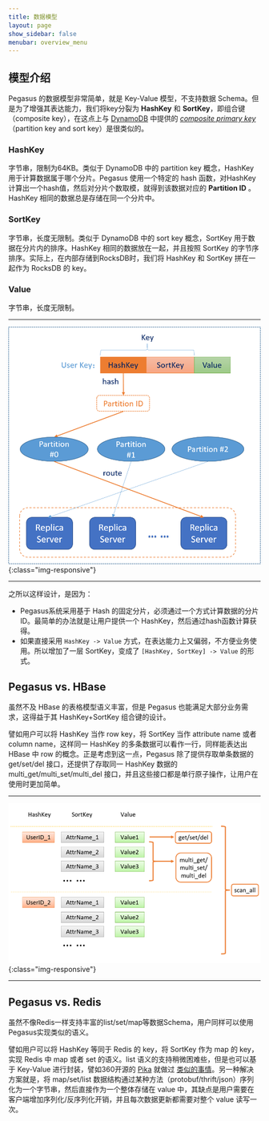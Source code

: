 ```yaml
---
title: 数据模型
layout: page
show_sidebar: false
menubar: overview_menu
---
```


## 模型介绍

Pegasus 的数据模型非常简单，就是 Key-Value 模型，不支持数据 Schema。但是为了增强其表达能力，我们将key分裂为 **HashKey** 和 **SortKey**，即组合键（composite key），在这点上与 [DynamoDB](https://aws.amazon.com/dynamodb/) 中提供的 [_composite primary key_](http://docs.aws.amazon.com/amazondynamodb/latest/developerguide/HowItWorks.CoreComponents.html#HowItWorks.CoreComponents.PrimaryKey)（partition key and sort key）是很类似的。

### HashKey

字节串，限制为64KB。类似于 DynamoDB 中的 partition key 概念，HashKey 用于计算数据属于哪个分片。Pegasus 使用一个特定的 hash 函数，对HashKey 计算出一个hash值，然后对分片个数取模，就得到该数据对应的 **Partition ID** 。HashKey 相同的数据总是存储在同一个分片中。

### SortKey

字节串，长度无限制。类似于 DynamoDB 中的 sort key 概念，SortKey 用于数据在分片内的排序。HashKey 相同的数据放在一起，并且按照 SortKey 的字节序排序。实际上，在内部存储到RocksDB时，我们将 HashKey 和 SortKey 拼在一起作为 RocksDB 的 key。

### Value

字节串，长度无限制。

-----

![pegasus-data-model.png](/assets/images/pegasus-data-model.png){:class="img-responsive"}

-----

之所以这样设计，是因为：

* Pegasus系统采用基于 Hash 的固定分片，必须通过一个方式计算数据的分片ID。最简单的办法就是让用户提供一个 HashKey，然后通过hash函数计算获得。
* 如果直接采用 `HashKey -> Value` 方式，在表达能力上又偏弱，不方便业务使用。所以增加了一层 SortKey，变成了 `[HashKey, SortKey] -> Value` 的形式。

## Pegasus vs. HBase

虽然不及 HBase 的表格模型语义丰富，但是 Pegasus 也能满足大部分业务需求，这得益于其 HashKey+SortKey 组合键的设计。

譬如用户可以将 HashKey 当作 row key，将 SortKey 当作 attribute name 或者 column name，这样同一 HashKey 的多条数据可以看作一行，同样能表达出 HBase 中 row 的概念。正是考虑到这一点，Pegasus 除了提供存取单条数据的 get/set/del 接口，还提供了存取同一 HashKey 数据的 multi_get/multi_set/multi_del 接口，并且这些接口都是单行原子操作，让用户在使用时更加简单。

-----

![pegasus-data-model](/assets/images/pegasus-data-model-sample.png){:class="img-responsive"}

-----

## Pegasus vs. Redis

虽然不像Redis一样支持丰富的list/set/map等数据Schema，用户同样可以使用Pegasus实现类似的语义。

譬如用户可以将 HashKey 等同于 Redis 的 key，将 SortKey 作为 map 的 key，实现 Redis 中 map 或者 set 的语义。list 语义的支持稍微困难些，但是也可以基于 Key-Value 进行封装，譬如360开源的 [Pika](https://github.com/Qihoo360/pika) 就做过 [类似的事情](https://github.com/Qihoo360/pika/wiki/pika-nemo%E5%BC%95%E6%93%8E%E6%95%B0%E6%8D%AE%E5%AD%98%E5%82%A8%E6%A0%BC%E5%BC%8F#3-list%E7%BB%93%E6%9E%84%E7%9A%84%E5%AD%98%E5%82%A8)。另一种解决方案就是，将 map/set/list 数据结构通过某种方法（protobuf/thrift/json）序列化为一个字节串，然后直接作为一个整体存储在 value 中，其缺点是用户需要在客户端增加序列化/反序列化开销，并且每次数据更新都需要对整个 value 读写一次。
